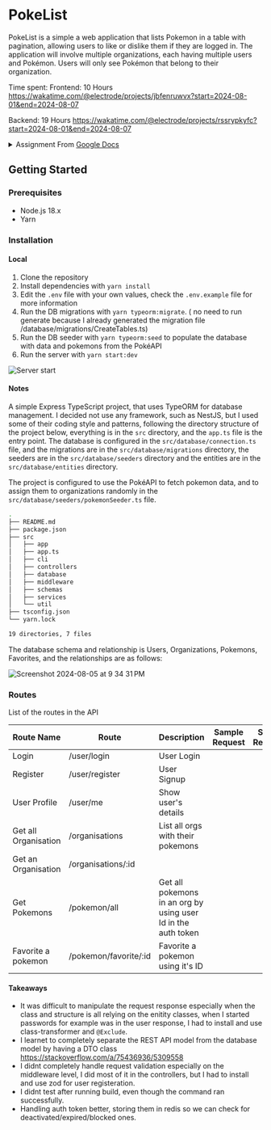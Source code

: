 # PokeList

PokeList is a simple a web application that lists Pokemon in a table with pagination, allowing users to like or dislike them if they are logged in. The application will involve multiple organizations, each having multiple users and Pokémon. Users will only see Pokémon that belong to their organization.

Time spent:
Frontend: 10 Hours <https://wakatime.com/@electrode/projects/jbfenruwvx?start=2024-08-01&end=2024-08-07>

Backend: 19 Hours <https://wakatime.com/@electrode/projects/rssrypkyfc?start=2024-08-01&end=2024-08-07>

<details>
  <summary>Assignment From <a href="https://docs.google.com/document/d/1LOb51__xqFaE7U7xK4cfat6fM4zY8lhVDj7CkD8qxy0/edit#heading=h.8uldosyqpvfb">Google Docs</a></summary>
  
### Overview

Create a web application that lists Pokemon in a table with pagination, allowing users to like or dislike them if they are logged in. The application will involve multiple organizations, each having multiple users and Pokémon. Users will only see Pokémon that belong to their organization.

**Backend: Node.js app with database (up to you to decide the framework and database)**

- Project Initialization: ✅
  - Set up a new Node.js project.
  - Design a database schema with tables for organizations, users, pokemons and favorites.
- Data Generation Script: ✅
  - Write a script to generate up to 10 random organizations.
  - Generate up to 10 random users for each organization.
- API Integration: ✅
  - Fetch Pokémon data from the PokéAPI and import it into the database.
  - Assign Pokémon to organizations randomly.
- User Authentication and Management: ✅
  - Add user registration with the ability to select an organization from a dropdown.
  - Add user login.

**Frontend: Svelte/React/SolidJS**

- Project Setup: ✅
  - Initialize the front-end project using your chosen framework (Svelte, React, or SolidJS).
- User Interface: ✅
  - Create auth pages.
  - Allow users to select their organization during registration, email and password fields (email verification can be omitted).
  - Design a basic page to display pokemon data in a table format, based on user’s organization. Users can only see pokemons from their organization. ✅
  - Implement buttons to like/unlike Pokémon for logged-in users.  
  - Implement table pagination.
- User Interaction:✅
  - Implement feature for likes/dislikes.

> Please ensure that you set up the project as you would for a production application. Pay careful attention to security, error handling, and seamless communication, as these aspects will be reviewed in detail.

</details>

## Getting Started

### Prerequisites

- Node.js 18.x
- Yarn

### Installation

#### Local

1. Clone the repository
2. Install dependencies with `yarn install`
3. Edit the `.env` file with your own values, check the `.env.example` file for more information
4. Run the DB migrations with `yarn typeorm:migrate`. ( no need to run generate because I already generated the migration file /database/migrations/CreateTables.ts)
5. Run the  DB seeder with `yarn typeorm:seed` to populate the database with data and pokemons from the PokéAPI
6. Run the server with `yarn start:dev`

![Server start](https://i.imgur.com/PiaF0QD.png)

#### Notes

A simple Express TypeScript project, that uses TypeORM for database management.
I decided not use any framework, such as NestJS, but I used some of their coding style and patterns,
following the directory structure of the project below, everything is in the `src` directory, and the `app.ts` file is the entry point.
The database is configured in the `src/database/connection.ts` file, and the migrations are in the `src/database/migrations` directory, the seeders are in the `src/database/seeders` directory and the entities are in the `src/database/entities` directory.

The project is configured to use the PokéAPI to fetch pokemon data, and to assign them to organizations randomly in the `src/database/seeders/pokemonSeeder.ts` file.

```bash
.
├── README.md
├── package.json
├── src
│   ├── app
│   ├── app.ts
│   ├── cli
│   ├── controllers
│   ├── database
│   ├── middleware
│   ├── schemas
│   ├── services
│   └── util
├── tsconfig.json
└── yarn.lock

19 directories, 7 files
```

The database schema and relationship is Users, Organizations, Pokemons, Favorites, and the relationships are as follows:

![Screenshot 2024-08-05 at 9 34 31 PM](
  https://imgur.com/bokLtZl.png
)

### Routes

List of the routes in the API

| Route Name           | Route                 | Description                                                   | Sample Request | Sample Response |
|----------------------|-----------------------|---------------------------------------------------------------|----------------|-----------------|
| Login                | /user/login           | User Login                                                    |                |                 |
| Register             | /user/register        | User Signup                                                   |                |                 |
| User Profile         | /user/me              | Show user's details                                           |                |                 |
| Get all Organisation | /organisations        | List all orgs with their pokemons                             |                |                 |
| Get an Organisation  | /organisations/:id    |                                                               |                |                 |
| Get Pokemons         | /pokemon/all          | Get all pokemons in an org by using user Id in the auth token |                |                 |
| Favorite a pokemon   | /pokemon/favorite/:id | Favorite a pokemon using it's ID                              |                |                 |

#### Takeaways

- It was difficult to manipulate the request response especially when the class and structure is all relying on the enitity classes, when I started passwords for example was in the user response, I had to install and use class-transformer and `@Exclude`.
- I learnet to  completely separate the REST API model from the database model by having a DTO class <https://stackoverflow.com/a/75436936/5309558>
- I didnt completely handle request validation especially on the middleware level, I did most of it in the controllers, but I had to install and use zod for user registeration.
- I didnt test after running build, even though the command ran successfully.
- Handling auth token better, storing them in redis so we can check for deactivated/expired/blocked ones.
